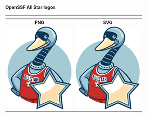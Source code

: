 #### OpenSSF All Star logos

<table>
    <tr>
        <th colspan="2"></th>
    </tr>
    <tr>
      <th>PNG</th>
      <th>SVG</th>
    </tr>
    <tr>
        <td><img src="openssf_allstar_alt.svg" width="200"></td>
        <td><img src="openssf_allstar_alt.png" width="200"></td>
    </tr>

</table>
